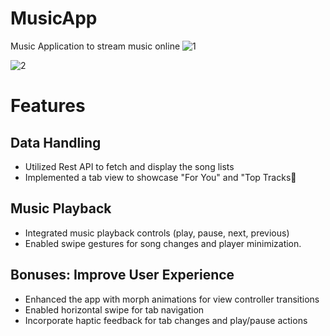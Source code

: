 # MusicApp
Music Application to stream music online
![1](https://github.com/ahmadqreshi/MusicApp/assets/81093987/84b0c53f-abbf-4274-a904-fc450f846c3d)

![2](https://github.com/ahmadqreshi/MusicApp/assets/81093987/d5ba39b2-f221-4e81-b370-5bcd04ade54e)

# Features

## Data Handling
- Utilized Rest API to fetch and display the song lists
- Implemented a tab view to showcase "For You" and "Top Tracks


## Music Playback
- Integrated music playback controls (play, pause, next, previous)
- Enabled swipe gestures for song changes and player minimization.


## Bonuses: Improve User Experience
- Enhanced the app with morph animations for view controller transitions
- Enabled horizontal swipe for tab navigation
- Incorporate haptic feedback for tab changes and play/pause actions
